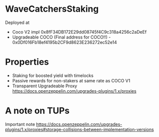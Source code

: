 # WaveCatchersStaking

Deployed at 
- Coco V2 impl 0x8fF34DB172E29dd08745f4C9c318a4256c2aDeEf
- Upgradeable COCO (Final address for COCO!!) - 0x0Df016Fb18ef4195b2CF9d8623E236272ec52e14

# Properties
- Staking for boosted yield with timelocks
- Passive rewards for non-stakers at same rate as COCO V1
- Transparent Upgradeable  Proxy https://docs.openzeppelin.com/upgrades-plugins/1.x/proxies


# A note on TUPs

Important note https://docs.openzeppelin.com/upgrades-plugins/1.x/proxies#storage-collisions-between-implementation-versions

